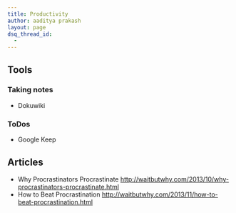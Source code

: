 ```yaml
---
title: Productivity
author: aaditya prakash
layout: page
dsq_thread_id:
  - 
---
```


## Tools

### Taking notes
 * Dokuwiki

### ToDos
 * Google Keep
 
## Articles
 * Why Procrastinators Procrastinate <http://waitbutwhy.com/2013/10/why-procrastinators-procrastinate.html>
 * How to Beat Procrastination <http://waitbutwhy.com/2013/11/how-to-beat-procrastination.html>
